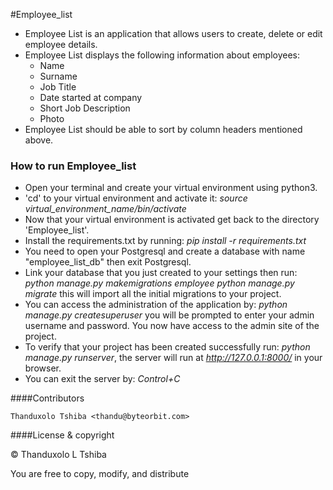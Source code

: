 #Employee_list

- Employee List is an application that allows users to create, delete or edit employee details.
- Employee List displays the following information about employees:
  - Name
  - Surname
  - Job Title
  - Date started at company
  - Short Job Description
  - Photo
- Employee List should be able to sort by column headers mentioned above.
 
### How to run Employee_list
- Open your terminal and create your virtual environment using python3.
- 'cd' to your virtual environment and activate it: 
  *source virtual_environment_name/bin/activate*
- Now that your virtual environment is activated get back to the directory 'Employee_list'.
- Install the requirements.txt by running: 
  *pip install -r requirements.txt*
- You need to open your Postgresql and create a database with name "employee_list_db" then exit Postgresql.
- Link your database that you just created to your settings then run:
  *python manage.py makemigrations employee* *python manage.py migrate* this will import all the initial migrations to your project.
- You can access the administration of the application by:
 *python manage.py createsuperuser* you will be prompted to enter your admin username and password. You now have access to the admin site of the project.
- To verify that your project has been created successfully run: 
  *python manage.py runserver*, 
  the server will run at *http://127.0.0.1:8000/* in your browser.
- You can exit the server by:
  *Control+C*

####Contributors

    Thanduxolo Tshiba <thandu@byteorbit.com>

####License & copyright

© Thanduxolo L Tshiba

You are free to copy, modify, and distribute